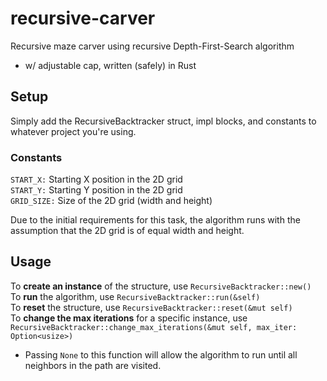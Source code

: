 # recursive-carver
Recursive maze carver using recursive Depth-First-Search algorithm
- w/ adjustable cap, written (safely) in Rust

## Setup
Simply add the RecursiveBacktracker struct, impl blocks, and constants to whatever project you're using.

### Constants
```START_X:``` Starting X position in the 2D grid\
```START_Y:``` Starting Y position in the 2D grid\
```GRID_SIZE:``` Size of the 2D grid (width and height)

Due to the initial requirements for this task, the algorithm runs with the assumption that the 2D grid is of equal width and height. 

## Usage
To **create an instance** of the structure, use ```RecursiveBacktracker::new()```\
To **run** the algorithm, use ```RecursiveBacktracker::run(&self)```\
To **reset** the structure, use ```RecursiveBacktracker::reset(&mut self)```\
To **change the max iterations** for a specific instance, use ```RecursiveBacktracker::change_max_iterations(&mut self, max_iter: Option<usize>)```
- Passing ```None``` to this function will allow the algorithm to run until all neighbors in the path are visited.
